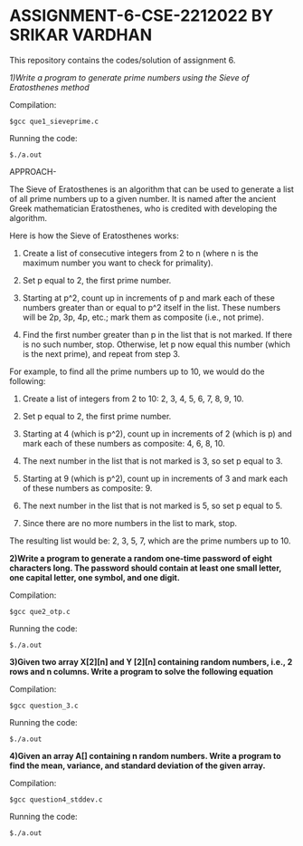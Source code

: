 # ASSIGNMENT-6-CSE-2212022 BY SRIKAR VARDHAN 
This repository contains the codes/solution of assignment 6.

*1)Write a program to generate prime numbers using the Sieve of Eratosthenes method*
 

 
Compilation:

`$gcc que1_sieveprime.c`

Running the code:

`$./a.out`

APPROACH-

The Sieve of Eratosthenes is an algorithm that can be used to generate a list of all prime numbers up to a given number.
It is named after the ancient Greek mathematician Eratosthenes, who is credited with developing the algorithm.

Here is how the Sieve of Eratosthenes works:

1) Create a list of consecutive integers from 2 to n (where n is the maximum number you want to check for primality).

2) Set p equal to 2, the first prime number.

3) Starting at p^2, count up in increments of p and mark each of these numbers greater than or equal to p^2 itself in the list.
   These numbers will be 2p, 3p, 4p, etc.; mark them as composite (i.e., not prime).

4) Find the first number greater than p in the list that is not marked. 
   If there is no such number, stop. Otherwise, let p now equal this number (which is the next prime),
   and repeat from step 3.

For example, to find all the prime numbers up to 10, we would do the following:

1) Create a list of integers from 2 to 10: 2, 3, 4, 5, 6, 7, 8, 9, 10.

2) Set p equal to 2, the first prime number.

3) Starting at 4 (which is p^2), count up in increments of 2 (which is p) and mark each of these numbers as composite: 4, 6, 8, 10.

4) The next number in the list that is not marked is 3, so set p equal to 3.

5) Starting at 9 (which is p^2), count up in increments of 3 and mark each of these numbers as composite: 9.

6) The next number in the list that is not marked is 5, so set p equal to 5.

7) Since there are no more numbers in the list to mark, stop.

The resulting list would be: 2, 3, 5, 7, which are the prime numbers up to 10.

**2)Write a program to generate a random one-time password of eight characters long. The password
should contain at least one small letter, one capital letter, one symbol, and one digit.**

 

Compilation:

`$gcc que2_otp.c`

Running the code:

`$./a.out`

**3)Given two array X[2][n] and Y [2][n] containing random numbers, i.e., 2 rows and n columns.
Write a program to solve the following equation**

 
 
Compilation:

`$gcc question_3.c`

Running the code:

`$./a.out`

**4)Given an array A[] containing n random numbers. Write a program to find the mean, variance,
and standard deviation of the given array.**

 
 
 Compilation:

`$gcc question4_stddev.c`

Running the code:

`$./a.out`
